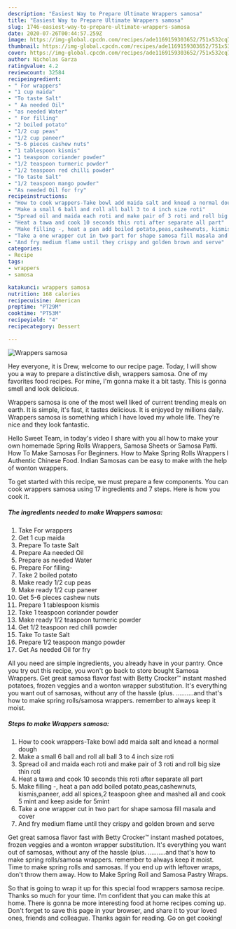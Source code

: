 ```yaml
---
description: "Easiest Way to Prepare Ultimate Wrappers samosa"
title: "Easiest Way to Prepare Ultimate Wrappers samosa"
slug: 1746-easiest-way-to-prepare-ultimate-wrappers-samosa
date: 2020-07-26T00:44:57.259Z
image: https://img-global.cpcdn.com/recipes/ade1169159303652/751x532cq70/wrappers-samosa-recipe-main-photo.jpg
thumbnail: https://img-global.cpcdn.com/recipes/ade1169159303652/751x532cq70/wrappers-samosa-recipe-main-photo.jpg
cover: https://img-global.cpcdn.com/recipes/ade1169159303652/751x532cq70/wrappers-samosa-recipe-main-photo.jpg
author: Nicholas Garza
ratingvalue: 4.2
reviewcount: 32584
recipeingredient:
- " For wrappers"
- "1 cup maida"
- "To taste Salt"
- " Aa needed Oil"
- "as needed Water"
- " For filling"
- "2 boiled potato"
- "1/2 cup peas"
- "1/2 cup paneer"
- "5-6 pieces cashew nuts"
- "1 tablespoon kismis"
- "1 teaspoon coriander powder"
- "1/2 teaspoon turmeric powder"
- "1/2 teaspoon red chilli powder"
- "To taste Salt"
- "1/2 teaspoon mango powder"
- "As needed Oil for fry"
recipeinstructions:
- "How to cook wrappers-Take bowl add maida salt and knead a normal dough"
- "Make a small 6 ball and roll all ball 3 to 4 inch size roti"
- "Spread oil and maida each roti and make pair of 3 roti and roll big size thin roti"
- "Heat a tawa and cook 10 seconds this roti after separate all part"
- "Make filling -, heat a pan add boiled potato,peas,cashewnuts, kismis,paneer, add all spices,2 teaspoon ghee and mashed all and cook 5 mint and keep aside for 5mint"
- "Take a one wrapper cut in two part for shape samosa fill masala and cover"
- "And fry medium flame until they crispy and golden brown and serve"
categories:
- Recipe
tags:
- wrappers
- samosa

katakunci: wrappers samosa 
nutrition: 168 calories
recipecuisine: American
preptime: "PT29M"
cooktime: "PT53M"
recipeyield: "4"
recipecategory: Dessert

---
```



![Wrappers samosa](https://img-global.cpcdn.com/recipes/ade1169159303652/751x532cq70/wrappers-samosa-recipe-main-photo.jpg)

Hey everyone, it is Drew, welcome to our recipe page. Today, I will show you a way to prepare a distinctive dish, wrappers samosa. One of my favorites food recipes. For mine, I'm gonna make it a bit tasty. This is gonna smell and look delicious.

Wrappers samosa is one of the most well liked of current trending meals on earth. It is simple, it's fast, it tastes delicious. It is enjoyed by millions daily. Wrappers samosa is something which I have loved my whole life. They're nice and they look fantastic.

Hello Sweet Team, in today&#39;s video I share with you all how to make your own homemade Spring Rolls Wrappers, Samosa Sheets or Samosa Patti. How To Make Samosas For Beginners. How to Make Spring Rolls Wrappers l Authentic Chinese Food. Indian Samosas can be easy to make with the help of wonton wrappers.


To get started with this recipe, we must prepare a few components. You can cook wrappers samosa using 17 ingredients and 7 steps. Here is how you cook it.

<!--inarticleads1-->

##### The ingredients needed to make Wrappers samosa:

1. Take  For wrappers
1. Get 1 cup maida
1. Prepare To taste Salt
1. Prepare  Aa needed Oil
1. Prepare as needed Water
1. Prepare  For filling-
1. Take 2 boiled potato
1. Make ready 1/2 cup peas
1. Make ready 1/2 cup paneer
1. Get 5-6 pieces cashew nuts
1. Prepare 1 tablespoon kismis
1. Take 1 teaspoon coriander powder
1. Make ready 1/2 teaspoon turmeric powder
1. Get 1/2 teaspoon red chilli powder
1. Take To taste Salt
1. Prepare 1/2 teaspoon mango powder
1. Get As needed Oil for fry


All you need are simple ingredients, you already have in your pantry. Once you try out this recipe, you won&#39;t go back to store bought Samosa Wrappers. Get great samosa flavor fast with Betty Crocker™ instant mashed potatoes, frozen veggies and a wonton wrapper substitution. It&#39;s everything you want out of samosas, without any of the hassle (plus. ……….and that&#39;s how to make spring rolls/samosa wrappers. remember to always keep it moist. 

<!--inarticleads2-->

##### Steps to make Wrappers samosa:

1. How to cook wrappers-Take bowl add maida salt and knead a normal dough
1. Make a small 6 ball and roll all ball 3 to 4 inch size roti
1. Spread oil and maida each roti and make pair of 3 roti and roll big size thin roti
1. Heat a tawa and cook 10 seconds this roti after separate all part
1. Make filling -, heat a pan add boiled potato,peas,cashewnuts, kismis,paneer, add all spices,2 teaspoon ghee and mashed all and cook 5 mint and keep aside for 5mint
1. Take a one wrapper cut in two part for shape samosa fill masala and cover
1. And fry medium flame until they crispy and golden brown and serve


Get great samosa flavor fast with Betty Crocker™ instant mashed potatoes, frozen veggies and a wonton wrapper substitution. It&#39;s everything you want out of samosas, without any of the hassle (plus. ……….and that&#39;s how to make spring rolls/samosa wrappers. remember to always keep it moist. Time to make spring rolls and samosas. If you end up with leftover wraps, don&#39;t throw them away. How to Make Spring Roll and Samosa Pastry Wraps. 

So that is going to wrap it up for this special food wrappers samosa recipe. Thanks so much for your time. I'm confident that you can make this at home. There is gonna be more interesting food at home recipes coming up. Don't forget to save this page in your browser, and share it to your loved ones, friends and colleague. Thanks again for reading. Go on get cooking!
